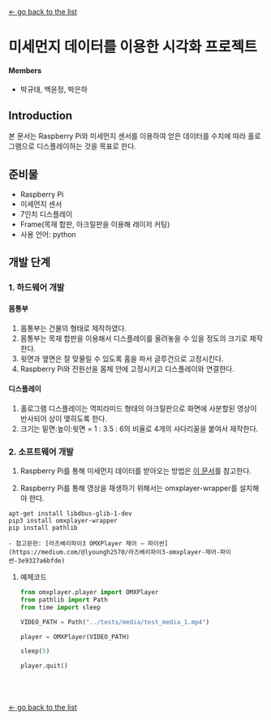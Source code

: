 [← go back to the list](../README.md)

# 미세먼지 데이터를 이용한 시각화 프로젝트

#### Members
- 박규태, 백윤정, 박은하

## Introduction
본 문서는 Raspberry Pi와 미세먼지 센서를 이용하여 얻은 데이터를 수치에 따라 홀로그램으로 디스플레이하는 것을 목표로 한다.

## 준비물
- Raspberry Pi
- 미세먼지 센서
- 7인치 디스플레이
- Frame(목재 합판, 아크릴판을 이용해 레이저 커팅)
- 사용 언어: python

## 개발 단계
### 1. 하드웨어 개발
#### 몸통부
1. 몸통부는 건물의 형태로 제작하였다.
1. 몸통부는 목재 합판을 이용해서 디스플레이를 올려놓을 수 있을 정도의 크기로 제작한다.
1. 윗면과 옆면은 잘 맞물릴 수 있도록 홈을 파서 글루건으로 고정시킨다.
1. Raspberry Pi와 전원선을 몸체 안에 고정시키고 디스플레이와 연결한다.

#### 디스플레이
1. 홀로그램 디스플레이는 역피라미드 형태의 아크릴판으로 화면에 사분할된 영상이 반사되어 상이 맺히도록 한다.
1. 크기는 밑면:높이:윗면 = 1 : 3.5 : 6의 비율로 4개의 사다리꼴을 붙여서 제작한다.

### 2. 소프트웨어 개발
1. Raspberry Pi를 통해 미세먼지 데이터를 받아오는 방법은 [이 문서](https://handonghci.github.io/Tutorials/RaspberryPi_DustDevice_Project.html)를 참고한다.

1. Raspberry Pi를 통해 영상을 재생하기 위해서는 omxplayer-wrapper를 설치해야 한다.
```
apt-get install libdbus-glib-1-dev
pip3 install omxplayer-wrapper
pip install pathlib
```
    - 참고문헌: [라즈베리파이3 OMXPlayer 제어 — 파이썬](https://medium.com/@lyoungh2570/라즈베리파이3-omxplayer-제어-파이썬-3e9327a6bfde)
   
1. 예제코드
    ```python
    from omxplayer.player import OMXPlayer
    from pathlib import Path
    from time import sleep

    VIDEO_PATH = Path("../tests/media/test_media_1.mp4")

    player = OMXPlayer(VIDEO_PATH)

    sleep(5)

    player.quit()
    ```

<br><br><br>
[← go back to the list](https://HandongHCI.github.io/StudentProjects/ICTprototyping2019S)